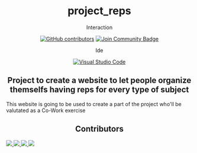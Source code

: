  <h1 align="center"> project_reps</h1>
<div align="center">
 <p>Interaction</p>
     <a  href="https://github.com/abhisheknaiidu/awesome-github-profile-readme/graphs/contributors"><img alt="GitHub contributors" src="https://img.shields.io/github/contributors/GigiClandestino/project_reps?color=2b9348"></a>
    <a href="https://discord.gg/bWTznth94D"><img src="https://img.shields.io/discord/1195772333382717532?style=flat&label=Join%20Community&color=7289DA" alt="Join Community Badge"/></a>
 <p>Ide</p>
  <a href="https://code.visualstudio.com/"><img src="https://img.shields.io/badge/Visual%20Studio%20Code-007ACC?logo=visualstudiocode&logoColor=fff&style=plastic" alt=" Visual Studio Code"></a>
</div>
<h2 align="center"> Project to create a website to let people organize themselfs having reps for every type of subject</h2>
<p>This website is going to be used to create a part of the project who'll be valutated as a Co-Work exercise</p>
<h2 align="center"> Contributors</h2>
<div>
     <a href="https://github.com/CICCIOSGAMINO/exide_vasche/graphs/contributors">
        <img src="https://contrib.rocks/image?repo=CICCIOSGAMINO/exide_vasche" />
     </a>
     <a href="https://github.com/GigiClandestino/project_reps/graphs/contributors">
        <img src="https://contrib.rocks/image?repo=GigiClandestino/project_reps" />
     </a>
     <a href="https://github.com/DuilioSeghezzi/personal-portfolio/graphs/contributors">
        <img src="https://contrib.rocks/image?repo=DuilioSeghezzi/personal-portfolio" />
     </a>
     <a href="https://github.com/Paldo70/gigiTerrone/graphs/contributors">
       <img src="https://contrib.rocks/image?repo=Paldo70/gigiTerrone" />
     </a>
 </div>
